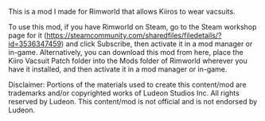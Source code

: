 This is a mod I made for Rimworld that allows Kiiros to wear vacsuits. 

To use this mod, if you have Rimworld on Steam, go to the Steam workshop page for it (https://steamcommunity.com/sharedfiles/filedetails/?id=3536347459) and click Subscribe, then activate it in a mod manager or in-game. Alternatively, you can download this mod from here, place the Kiiro Vacsuit Patch folder into the Mods folder of Rimworld wherever you have it installed, and then activate it in a mod manager or in-game.

Disclaimer: Portions of the materials used to create this content/mod are trademarks and/or copyrighted works of Ludeon Studios Inc. All rights reserved by Ludeon. This content/mod is not official and is not endorsed by Ludeon.
